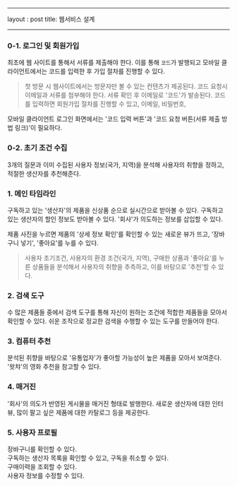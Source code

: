 - - -
layout : post
title: 웹서비스 설계
- - -



### 0-1. 로그인 및 회원가입
최초에 웹 사이트를 통해서 서류를 제출해야 한다. 이를 통해 `코드`가 발행되고 모바일 클라이언트에서는 코드를 입력한 후 가입 절차를 진행할 수 있다.
> 첫 방문 시 웹사이트에서는 방문자만 볼 수 있는 컨텐츠가 제공된다. 코드 요청시 이메일과 서류를 첨부해야 한다. 서류 확인 후 이메일로 '코드'가 발송된다. 코드를 입력하면 회원가입 절차를 진행할 수 있고, 이메일, 비밀번호, 

모바일 클라이언트 로그인 화면에서는 '코드 입력 버튼'과 '코드 요청 버튼(서류 제출 방법 링크)'이 필요하다.

### 0-2. 초기 조건 수집
3개의 질문과 이미 수집된 사용자 정보(국가, 지역)을 분석해 사용자의 취향을 정하고, 적절한 생산자를 추천해준다.

### 1. 메인 타임라인
구독하고 있는 '생산자'의 제품을 신상품 순으로 실시간으로 받아볼 수 있다. 구독하고 있는 생산자의 할인 정보도 받아볼 수 있다. '회사'가 의도하는 정보를 삽입할 수 있다.

제품 사진을 누르면 제품의 '상세 정보 확인'를 확인할 수 있는 새로운 뷰가 뜨고, '장바구니 넣기', '좋아요'를 누를 수 있다.
> 사용자 초기조건, 사용자의 환경 조건(국가, 지역), 구매한 상품과 '좋아요'를 누른 상품들을 분석해서 사용자의 취향을 추측하고, 이를 바탕으로 '추천'할 수 있다.

### 2. 검색 도구
수 많은 제품들 중에서 검색 도구를 통해 자신이 원하는 조건에 적합한 제품들을 모아서 확인할 수 있다. 쉬운 조작으로 정교한 검색을 수행할 수 있는 도구를 만들어야 한다.

### 3. 컴퓨터 추천
분석된 취향을 바탕으로 '유통업자'가 좋아할 가능성이 높은 제품을 모아서 보여준다. '왓챠'의 영화 추천을 참고할 수 있다.

### 4. 매거진
'회사'의 의도가 반영된 게시물을 매거진 형태로 발행한다. 새로운 생산자에 대한 인터뷰, 많이 팔고 싶은 제품에 대한 카탈로그 등을 제공한다.

### 5. 사용자 프로필
장바구니를 확인할 수 있다.  
구독하는 생산자 목록을 확인할 수 있고, 구독을 취소할 수 있다.  
구매이력을 조회할 수 있다.  
사용자 정보를 수정할 수 있다.  
